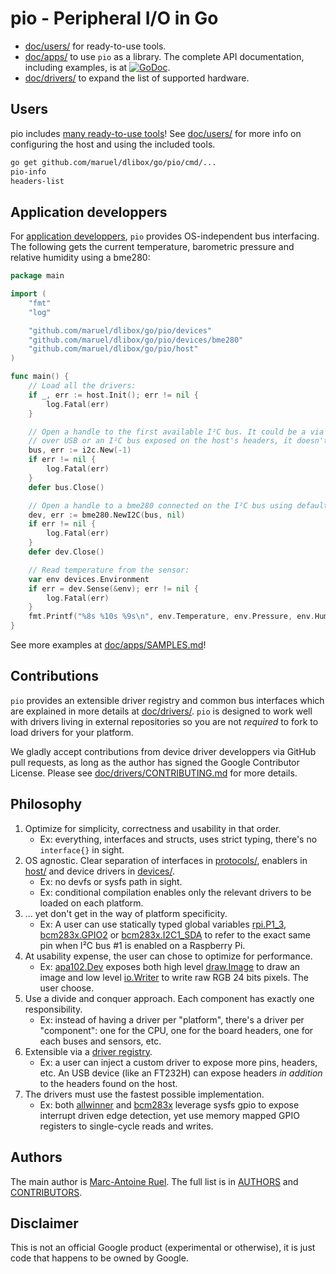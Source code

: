 # pio - Peripheral I/O in Go

* [doc/users/](doc/users/) for ready-to-use tools.
* [doc/apps/](doc/apps/) to use `pio` as a library. The complete API
  documentation, including examples, is at
  [![GoDoc](https://godoc.org/github.com/maruel/dlibox/go/pio?status.svg)](https://godoc.org/github.com/maruel/dlibox/go/pio).
* [doc/drivers/](doc/drivers/) to expand the list of supported hardware.


## Users

pio includes [many ready-to-use tools](cmd/)! See [doc/users/](doc/users/) for
more info on configuring the host and using the included tools.

```bash
go get github.com/maruel/dlibox/go/pio/cmd/...
pio-info
headers-list
```


## Application developpers

For [application developpers](doc/apps/), `pio` provides OS-independent bus
interfacing. The following gets the current temperature, barometric pressure and
relative humidity using a bme280:

```go
package main

import (
    "fmt"
    "log"

    "github.com/maruel/dlibox/go/pio/devices"
    "github.com/maruel/dlibox/go/pio/devices/bme280"
    "github.com/maruel/dlibox/go/pio/host"
)

func main() {
    // Load all the drivers:
    if _, err := host.Init(); err != nil {
        log.Fatal(err)
    }

    // Open a handle to the first available I²C bus. It could be a via FT232H
    // over USB or an I²C bus exposed on the host's headers, it doesn't matter.
    bus, err := i2c.New(-1)
    if err != nil {
        log.Fatal(err)
    }
    defer bus.Close()

    // Open a handle to a bme280 connected on the I²C bus using default settings:
    dev, err := bme280.NewI2C(bus, nil)
    if err != nil {
        log.Fatal(err)
    }
    defer dev.Close()

    // Read temperature from the sensor:
    var env devices.Environment
    if err = dev.Sense(&env); err != nil {
        log.Fatal(err)
    }
    fmt.Printf("%8s %10s %9s\n", env.Temperature, env.Pressure, env.Humidity)
}
```

See more examples at [doc/apps/SAMPLES.md](doc/apps/SAMPLES.md)!


## Contributions

`pio` provides an extensible driver registry and common bus interfaces which are
explained in more details at [doc/drivers/](doc/drivers/). `pio` is designed to
work well with drivers living in external repositories so you are not _required_
to fork to load drivers for your platform.

We gladly accept contributions from device driver developpers via GitHub pull
requests, as long as the author has signed the Google Contributor License.
Please see [doc/drivers/CONTRIBUTING.md](doc/drivers/CONTRIBUTING.md) for more
details.


## Philosophy

1. Optimize for simplicity, correctness and usability in that order.
   * Ex: everything, interfaces and structs, uses strict typing, there's no
     `interface{}` in sight.
2. OS agnostic. Clear separation of interfaces in [protocols/](protocols),
   enablers in [host/](host) and device drivers in [devices/](devices).
   * Ex: no devfs or sysfs path in sight.
   * Ex: conditional compilation enables only the relevant drivers to be loaded
     on each platform.
3. ... yet don't get in the way of platform specificity.
   * Ex: A user can use statically typed global variables
     [rpi.P1_3](https://godoc.org/github.com/maruel/dlibox/go/pio/host/rpi#pkg-variables),
     [bcm283x.GPIO2](https://godoc.org/github.com/maruel/dlibox/go/pio/host/bcm283x#Pin)
     or
     [bcm283x.I2C1_SDA](https://godoc.org/github.com/maruel/dlibox/go/pio/host/bcm283x#pkg-variables)
     to refer to the exact same pin when I²C bus #1 is enabled on a Raspberry
     Pi.
3. At usability expense, the user can chose to optimize for performance.
   * Ex:
     [apa102.Dev](https://godoc.org/github.com/maruel/dlibox/go/pio/devices/apa102#Dev)
     exposes both high level
     [draw.Image](https://golang.org/pkg/image/draw/#Image) to draw an image and
     low level [io.Writer](https://golang.org/pkg/io/#Writer) to write raw RGB
     24 bits pixels. The user choose.
4. Use a divide and conquer approach. Each component has exactly one
   responsibility.
   * Ex: instead of having a driver per "platform", there's a driver per
     "component": one for the CPU, one for the board headers, one for each
     buses and sensors, etc.
5. Extensible via a [driver
   registry](https://godoc.org/github.com/maruel/dlibox/go/pio#Register).
   * Ex: a user can inject a custom driver to expose more pins, headers, etc. An
     USB device (like an FT232H) can expose headers _in addition_ to the headers
     found on the host.
6. The drivers must use the fastest possible implementation.
   * Ex: both
     [allwinner](https://godoc.org/github.com/maruel/dlibox/go/pio/host/allwinner)
     and
     [bcm283x](https://godoc.org/github.com/maruel/dlibox/go/pio/host/bcm283x)
     leverage sysfs gpio to expose interrupt driven edge detection, yet use
     memory mapped GPIO registers to single-cycle reads and writes.


## Authors

The main author is [Marc-Antoine Ruel](https://github.com/maruel). The full list
is in [AUTHORS](AUTHORS) and [CONTRIBUTORS](CONTRIBUTORS).


## Disclaimer

This is not an official Google product (experimental or otherwise), it
is just code that happens to be owned by Google.
